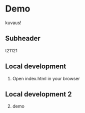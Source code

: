 # Demo

kuvaus!

## Subheader

t21121

## Local development

1. Open index.html in your browser

## Local development 2

2. demo
